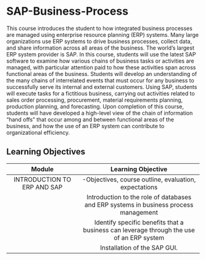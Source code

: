 # SAP-Business-Process

This course introduces the student to how integrated business processes are managed using enterprise resource
planning (ERP) systems. Many large organizations use ERP systems to drive business processes, collect data, and
share information across all areas of the business. The world’s largest ERP system provider is SAP. In this course,
students will use the latest SAP software to examine how various chains of business tasks or activities are managed,
with particular attention paid to how these activities span across functional areas of the business. Students will
develop an understanding of the many chains of interrelated events that must occur for any business to successfully
serve its internal and external customers. Using SAP, students will execute tasks for a fictitious business, carrying
out activities related to sales order processing, procurement, material requirements planning, production planning, and
forecasting. Upon completion of this course, students will have developed a high-level view of the chain of information
“hand offs” that occur among and between functional areas of the business, and how the use of an ERP system can
contribute to organizational efficiency.


## Learning Objectives 

|Module|Learning Objective |
|:-:|:-:|
|INTRODUCTION TO ERP AND SAP|-Objectives, course outline, evaluation, expectations|
||Introduction to the role of databases and ERP systems in business process management|
||Identify specific benefits that a business can leverage through the use of an ERP system|
||Installation of the SAP GUI.|

